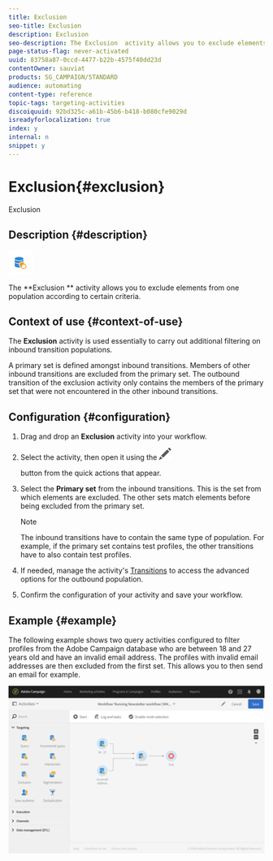 ```yaml
---
title: Exclusion
seo-title: Exclusion
description: Exclusion
seo-description: The Exclusion  activity allows you to exclude elements from one population according to certain criteria.
page-status-flag: never-activated
uuid: 83758a87-0ccd-4477-b22b-4575f40dd23d
contentOwner: sauviat
products: SG_CAMPAIGN/STANDARD
audience: automating
content-type: reference
topic-tags: targeting-activities
discoiquuid: 92bd325c-a61b-45b6-b418-b080cfe9029d
isreadyforlocalization: true
index: y
internal: n
snippet: y
---
```


# Exclusion{#exclusion}

Exclusion

## Description {#description}

![](assets/exclusion.png)

The **Exclusion ** activity allows you to exclude elements from one population according to certain criteria.

## Context of use {#context-of-use}

The **Exclusion** activity is used essentially to carry out additional filtering on inbound transition populations.

A primary set is defined amongst inbound transitions. Members of other inbound transitions are excluded from the primary set. The outbound transition of the exclusion activity only contains the members of the primary set that were not encountered in the other inbound transitions.

## Configuration {#configuration}

1. Drag and drop an **Exclusion** activity into your workflow.
1. Select the activity, then open it using the  ![](assets/edit_darkgrey-24px.png)

   button from the quick actions that appear.
1. Select the **Primary set** from the inbound transitions. This is the set from which elements are excluded. The other sets match elements before being excluded from the primary set.

   >[!NOTE]
   >
   >The inbound transitions have to contain the same type of population. For example, if the primary set contains test profiles, the other transitions have to also contain test profiles.

1. If needed, manage the activity's [Transitions](../../automating/using/executing-a-workflow.md#managing-an-activity-s-outbound-transitions) to access the advanced options for the outbound population.
1. Confirm the configuration of your activity and save your workflow.

## Example {#example}

The following example shows two query activities configured to filter profiles from the Adobe Campaign database who are between 18 and 27 years old and have an invalid email address. The profiles with invalid email addresses are then excluded from the first set. This allows you to then send an email for example.

![](assets/wkf_exclusion_example.png)


